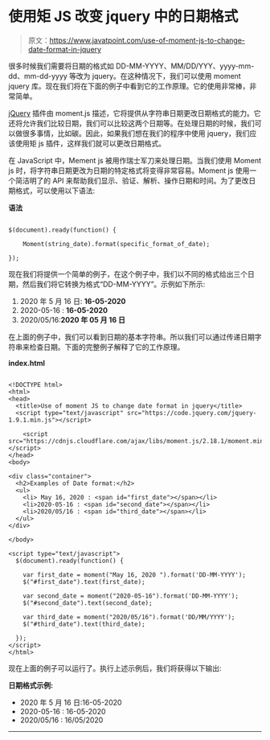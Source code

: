 # 使用矩 JS 改变 jquery 中的日期格式

> 原文：<https://www.javatpoint.com/use-of-moment-js-to-change-date-format-in-jquery>

很多时候我们需要将日期的格式如 DD-MM-YYYY、MM/DD/YYY、yyyy-mm-dd、mm-dd-yyyy 等改为 jquery。在这种情况下，我们可以使用 moment jquery 库。现在我们将在下面的例子中看到它的工作原理。它的使用非常棒，非常简单。

[jQuery](https://www.javatpoint.com/jquery-tutorial) 插件由 moment.js 描述，它将提供从字符串日期更改日期格式的能力。它还将允许我们比较日期，我们可以比较这两个日期等。在处理日期的时候，我们可以做很多事情，比如碳。因此，如果我们想在我们的程序中使用 jquery，我们应该使用矩 js 插件，这样我们就可以更改日期格式。

在 JavaScript 中，Mement js 被用作瑞士军刀来处理日期。当我们使用 Moment js 时，将字符串日期更改为日期的特定格式将变得非常容易。Moment js 使用一个简洁明了的 API 来帮助我们显示、验证、解析、操作日期和时间。为了更改日期格式，可以使用以下语法:

**语法**

```

$(document).ready(function() {

    Moment(string_date).format(specific_format_of_date);

});

```

现在我们将提供一个简单的例子，在这个例子中，我们以不同的格式给出三个日期，然后我们将它转换为格式“DD-MM-YYYY”。示例如下所示:

1.  2020 年 5 月 16 日: **16-05-2020**
2.  2020-05-16 : **16-05-2020**
3.  2020/05/16:**2020 年 05 月 16 日**

在上面的例子中，我们可以看到日期的基本字符串。所以我们可以通过传递日期字符串来检查日期。下面的完整例子解释了它的工作原理。

**index.html**

```

<!DOCTYPE html>
<html>
<head>
  <title>Use of moment JS to change date format in jquery</title>
  <script type="text/javascript" src="https://code.jquery.com/jquery-1.9.1.min.js"></script> 

    <script src="https://cdnjs.cloudflare.com/ajax/libs/moment.js/2.18.1/moment.min.js"></script>
</head>
<body>

<div class="container">
  <h2>Examples of Date format:</h2>
  <ul>
    <li> May 16, 2020 : <span id="first_date"></span></li>
    <li>2020-05-16 : <span id="second_date"></span></li>
    <li>2020/05/16 : <span id="third_date"></span></li>
  </ul>
</div>

</body>

<script type="text/javascript">
  $(document).ready(function() {

    var first_date = moment("May 16, 2020 ").format('DD-MM-YYYY');
    $("#first_date").text(first_date);

    var second_date = moment("2020-05-16").format('DD-MM-YYYY');
    $("#second_date").text(second_date);

    var third_date = moment("2020/05/16").format('DD/MM/YYYY');
    $("#third_date").text(third_date);

  });
</script>
</html>

```

现在上面的例子可以运行了。执行上述示例后，我们将获得以下输出:

**日期格式示例:**

*   2020 年 5 月 16 日:16-05-2020
*   2020-05-16 : 16-05-2020
*   2020/05/16 : 16/05/2020

* * *